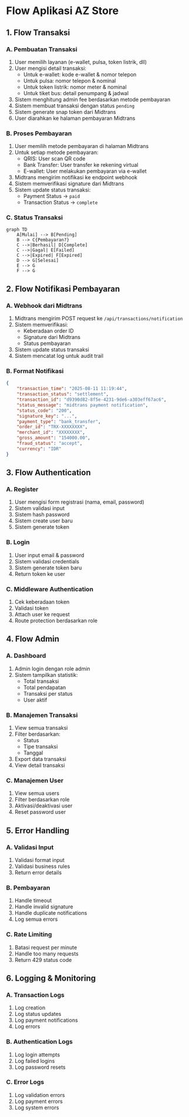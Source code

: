 # Flow Aplikasi AZ Store

## 1. Flow Transaksi

### A. Pembuatan Transaksi

1. User memilih layanan (e-wallet, pulsa, token listrik, dll)
2. User mengisi detail transaksi:
    - Untuk e-wallet: kode e-wallet & nomor telepon
    - Untuk pulsa: nomor telepon & nominal
    - Untuk token listrik: nomor meter & nominal
    - Untuk tiket bus: detail penumpang & jadwal
3. Sistem menghitung admin fee berdasarkan metode pembayaran
4. Sistem membuat transaksi dengan status `pending`
5. Sistem generate snap token dari Midtrans
6. User diarahkan ke halaman pembayaran Midtrans

### B. Proses Pembayaran

1. User memilih metode pembayaran di halaman Midtrans
2. Untuk setiap metode pembayaran:
    - QRIS: User scan QR code
    - Bank Transfer: User transfer ke rekening virtual
    - E-wallet: User melakukan pembayaran via e-wallet
3. Midtrans mengirim notifikasi ke endpoint webhook
4. Sistem memverifikasi signature dari Midtrans
5. Sistem update status transaksi:
    - Payment Status → `paid`
    - Transaction Status → `complete`

### C. Status Transaksi

```mermaid
graph TD
    A[Mulai] --> B[Pending]
    B --> C{Pembayaran?}
    C -->|Berhasil| D[Complete]
    C -->|Gagal| E[Failed]
    C -->|Expired| F[Expired]
    D --> G[Selesai]
    E --> G
    F --> G
```

## 2. Flow Notifikasi Pembayaran

### A. Webhook dari Midtrans

1. Midtrans mengirim POST request ke `/api/transactions/notification`
2. Sistem memverifikasi:
    - Keberadaan order ID
    - Signature dari Midtrans
    - Status pembayaran
3. Sistem update status transaksi
4. Sistem mencatat log untuk audit trail

### B. Format Notifikasi

```json
{
    "transaction_time": "2025-08-11 11:19:44",
    "transaction_status": "settlement",
    "transaction_id": "d9390d82-8f5e-4231-9de6-a303eff67ac6",
    "status_message": "midtrans payment notification",
    "status_code": "200",
    "signature_key": "...",
    "payment_type": "bank_transfer",
    "order_id": "TRX-XXXXXXXX",
    "merchant_id": "XXXXXXXX",
    "gross_amount": "154000.00",
    "fraud_status": "accept",
    "currency": "IDR"
}
```

## 3. Flow Authentication

### A. Register

1. User mengisi form registrasi (nama, email, password)
2. Sistem validasi input
3. Sistem hash password
4. Sistem create user baru
5. Sistem generate token

### B. Login

1. User input email & password
2. Sistem validasi credentials
3. Sistem generate token baru
4. Return token ke user

### C. Middleware Authentication

1. Cek keberadaan token
2. Validasi token
3. Attach user ke request
4. Route protection berdasarkan role

## 4. Flow Admin

### A. Dashboard

1. Admin login dengan role admin
2. Sistem tampilkan statistik:
    - Total transaksi
    - Total pendapatan
    - Transaksi per status
    - User aktif

### B. Manajemen Transaksi

1. View semua transaksi
2. Filter berdasarkan:
    - Status
    - Tipe transaksi
    - Tanggal
3. Export data transaksi
4. View detail transaksi

### C. Manajemen User

1. View semua users
2. Filter berdasarkan role
3. Aktivasi/deaktivasi user
4. Reset password user

## 5. Error Handling

### A. Validasi Input

1. Validasi format input
2. Validasi business rules
3. Return error details

### B. Pembayaran

1. Handle timeout
2. Handle invalid signature
3. Handle duplicate notifications
4. Log semua errors

### C. Rate Limiting

1. Batasi request per minute
2. Handle too many requests
3. Return 429 status code

## 6. Logging & Monitoring

### A. Transaction Logs

1. Log creation
2. Log status updates
3. Log payment notifications
4. Log errors

### B. Authentication Logs

1. Log login attempts
2. Log failed logins
3. Log password resets

### C. Error Logs

1. Log validation errors
2. Log payment errors
3. Log system errors
